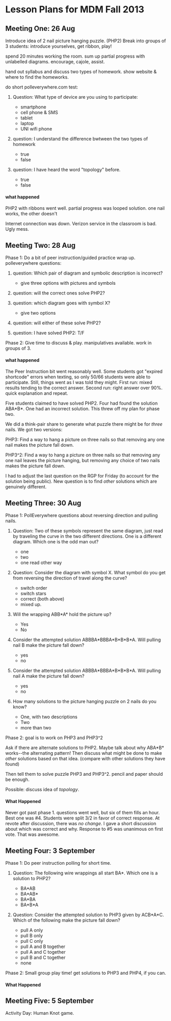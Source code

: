 Lesson Plans for MDM Fall 2013
===============================

Meeting One: 26 Aug
-------------------

Introduce idea of 2 nail picture hanging puzzle. (PHP2)
Break into groups of 3 students: introduce yourselves, get ribbon, play!

spend 20 minutes working the room. sum up partial progress with unlabelled diagrams.
encourage, cajole, assist.

hand out syllabus and discuss two types of homework.
show website & where to find the homeworks.

do short polleverywhere.com test:

1. Question: What type of device are you using to participate:
    + smartphone
    + cell phone & SMS
    + tablet
    + laptop
    + UNI wifi phone

2. question: I understand the difference bwtween the two types of homework
    + true
    + false

3. question: I have heard the word "topology" before.
    + true
    + false

#### what happened ####
PHP2 with ribbons went well. partial progress was looped solution. one nail works, the other doesn't

Internet connection was down. Verizon service in the classroom is bad. Ugly mess.


Meeting Two: 28 Aug
-------------------

Phase 1: Do a bit of peer instruction/guided practice wrap up. polleverywhere questions:

1. question: Which pair of diagram and symbolic description is incorrect?
    + give three options with pictures and symbols

2. question: will the correct ones solve PHP2?

3. question: which diagram goes with symbol X?
    + give two options

4. question: will either of these solve PHP2?

5. question: I have solved PHP2:  T/F

Phase 2: Give time to discuss & play. manipulatives available. work in groups of 3.

#### what happened ####

The Peer Instruction bit went reasonably well. Some students got "expired shortcode" errors when texting, so only 50/66 students were able to participate.
Still, things went as I was told they might. First run: mixed results tending to the correct answer. Second run: right answer over 90%. quick explanation and repeat.

Five students claimed to have solved PHP2. Four had found the solution ABA\*B\*. One had an incorrect solution. This threw off my plan for phase two.

We did a think-pair share to generate what puzzle there might be for _three_ nails. We got two versions:

PHP3: Find a way to hang a picture on three nails so that removing any one nail makes the picture fall down.

PHP3^2: Find a way to hang a picture on three nails so that removing any one nail leaves the picture hanging, but removing any choice of two nails makes the picture fall down.

I had to adjust the last question on the RGP for Friday (to account for the solution being public). New question is to find _other_ solutions which are genuinely different.


Meeting Three: 30 Aug
---------------------

Phase 1: PollEverywhere questions about reversing direction and pulling nails.

1. Question: Two of these symbols represent the same diagram, just read by traveling the curve in the two different directions. One is a different diagram. Which one is the odd man out?
    + one
    + two
    + one read other way

2. Question: Consider the diagram with symbol X. What symbol do you get from reversing the direction of travel along the curve?
    + switch order
    + switch stars
    + correct (both above)
    + mixed up.

3. Will the wrapping ABB\*A\* hold the picture up?
    + Yes
    + No

4. Consider the attempted solution ABBBA\*BBBA\*B\*B\*B\*A. Will pulling nail B make the picture fall down?
    + yes
    + no

5. Consider the attempted solution ABBBA\*BBBA\*B\*B\*B\*A. Will pulling nail A make the picture fall down?
    + yes
    + no

6. How many solutions to the picture hanging puzzle on 2 nails do you know?
    + One, with two descriptions
    + Two
    + more than two

Phase 2: goal is to work on PHP3 and PHP3^2


Ask if there are alternate solutions to PHP2.
Maybe talk about why ABA\*B\* works--the alternating pattern!
Then discuss what might be done to make _other_ solutions based on that idea.
(compare with other solutions they have found)

Then tell them to solve puzzle PHP3 and PHP3^2. pencil and paper should be enough.

Possible: discuss idea of _topology_.

#### What Happened ####

Never got past phase 1.
questions went well, but six of them fills an hour.
Best one was \#4. 
Students were split 3/2 in favor of correct response.
At revote after discussion, there was _no change_.
I gave a short discussion about which was correct and why.
Response to \#5 was unanimous on first vote.
That was awesome.

Meeting Four: 3 September
--------------------------------------

Phase 1: Do peer instruction polling for short time.

1. Question: The following wire wrappings all start BA\*.  Which one is a solution to PHP2?

    + BA\*AB
    + BA\*AB\*
    + BA\*BA
    + BA\*B\*A

2. Question: Consider the attempted solution to PHP3 given by ACB\*A\*C. Which of the following make the picture fall down? 

	+ pull A only
	+ pull B only
	+ pull C only
	+ pull A and B together
	+ pull A and C together
	+ pull B and C together
	+ none

Phase 2: Small group play time!
get solutions to PHP3 and PHP4, if you can.

#### What Happened ####


Meeting Five: 5 September
-------------------------------------

Activity Day: Human Knot game.





















